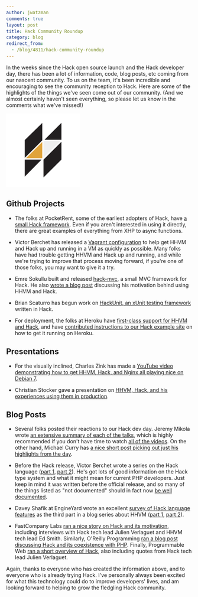 ```yaml
---
author: jwatzman
comments: true
layout: post
title: Hack Community Roundup
category: blog
redirect_from:
  - /blog/4811/hack-community-roundup
---
```


In the weeks since the Hack open source launch and the Hack developer day, there has been a lot of information, code, blog posts, etc coming from our nascent community. To us on the team, it's been incredible and encouraging to see the community reception to Hack. Here are some of the highlights of the things we've seen come out of our community. (And we almost certainly haven't seen everything, so please let us know in the comments what we've missed!)

<img src="/static/logo.svg" alt="Hack Logo" style="width: 200px;"/>

<!--truncate-->

## Github Projects


  * The folks at PocketRent, some of the earliest adopters of Hack, have [a small Hack framework](https://github.com/PocketRent/beatbox). Even if you aren't interested in using it directly, there are great examples of everything from XHP to async functions.


  * Victor Berchet has released a [Vagrant configuration](https://github.com/vicb/hhvm-vagrant) to help get HHVM and Hack up and running in a VM as quickly as possible. Many folks have had trouble getting HHVM and Hack up and running, and while we're trying to improve that process moving forward, if you're one of those folks, you may want to give it a try.


  * Emre Sokullu built and released [hack-mvc](https://github.com/esokullu/hack-mvc), a small MVC framework for Hack. He also [wrote a blog post](https://medium.com/p/b0acd5bcd135) discussing his motivation behind using HHVM and Hack.


  * Brian Scaturro has begun work on [HackUnit, an xUnit testing framework](https://github.com/brianium/hack-unit) written in Hack.


  * For deployment, the folks at Heroku have [first-class support for HHVM and Hack](https://blog.heroku.com/archives/2014/4/29/introducing_the_new_php_on_heroku), and have [contributed instructions to our Hack example site](https://github.com/hhvm/hack-example-site#example-setup-for-heroku) on how to get it running on Heroku.




## Presentations






  * For the visually inclined, Charles Zink has made a [YouTube video demonstrating how to get HHVM, Hack, and Nginx all playing nice on Debian 7](https://www.youtube.com/watch?v=1mxry6KRBEQ).


  * Christian Stocker gave a presentation on [HHVM, Hack, and his experiences using them in production](https://speakerdeck.com/chregu/hiphop-virtual-machine-hhvm-for-php-and-the-hack-language).




## Blog Posts






  * Several folks posted their reactions to our Hack dev day. Jeremy Mikola wrote [an extensive summary of each of the talks](http://jmikola.net/blog/hack-dev-day/), which is highly recommended if you don't have time to watch [all of the videos](https://www.youtube.com/watch?v=BnJQJNGkUdM&index=3&list=PLb0IAmt7-GS2fdbb1vVdP8Z8zx1l2L8YS). On the other hand, Michael Curry has [a nice short post picking out just his highlights from the day](http://kernelcurry.com/blog/facebooks-hack-developer-day-2014/).


  * Before the Hack release, Victor Berchet wrote a series on the Hack language ([part 1](http://www.sitepoint.com/hhvm-hack-part-1/), [part 2](http://www.sitepoint.com/look-hack-php-replacement-hhvm/)). He's got lots of good information on the Hack type system and what it might mean for current PHP developers. Just keep in mind it was written before the official release, and so many of the things listed as "not documented" should in fact now [be well documented](http://docs.hhvm.com/manual/en/index.php).


  * Davey Shafik at EngineYard wrote an excellent [survey of Hack language features](https://blog.engineyard.com/2014/hhvm-hack-php) as the third part in a blog series about HHVM ([part 1](https://blog.engineyard.com/2014/hhvm-hack), [part 2](https://blog.engineyard.com/2014/hhvm-hack-part-2)).


  * FastCompany Labs [ran a nice story on Hack and its motivation](http://www.fastcolabs.com/3028778/why-facebook-invented-a-new-php-derived-language-called-hack), including interviews with Hack tech lead Julien Verlaguet and HHVM tech lead Ed Smith. Similarly, O'Reilly Programming [ran a blog post discussing Hack and its coexistence with PHP](http://programming.oreilly.com/2014/04/facebooks-hack-hhvm-and-the-future-of-php.html). Finally, Programmable Web [ran a short overview of Hack](http://blog.programmableweb.com/2014/04/10/facebooks-hack-language-speeds-up-development-cycle/), also including quotes from Hack tech lead Julien Verlaguet.


Again, thanks to everyone who has created the information above, and to everyone who is already trying Hack. I've personally always been excited for what this technology could do to improve developers' lives, and am looking forward to helping to grow the fledgling Hack community.
